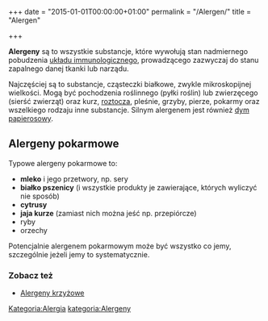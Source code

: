 +++
date = "2015-01-01T00:00:00+01:00"
permalink = "/Alergen/"
title = "Alergen"

+++

**Alergeny** są to wszystkie substancje, które wywołują stan nadmiernego pobudzenia [układu immunologicznego](/atopedia/Układ_immunologiczny "wikilink"), prowadzącego zazwyczaj do stanu zapalnego danej tkanki lub narządu.

Najczęściej są to substancje, cząsteczki białkowe, zwykle mikroskopijnej wielkości. Mogą być pochodzenia roślinnego (pyłki roślin) lub zwierzęcego (sierść zwierząt) oraz kurz, [roztocza](/atopedia/Roztocze_kurzu_domowego "wikilink"), pleśnie, grzyby, pierze, pokarmy oraz wszelkiego rodzaju inne substancje. Silnym alergenem jest również [dym papierosowy](/atopedia/Papierosy "wikilink").

Alergeny pokarmowe
------------------

Typowe alergeny pokarmowe to:

-   **mleko** i jego przetwory, np. sery
-   **białko pszenicy** (i wszystkie produkty je zawierające, których wyliczyć nie sposób)
-   **cytrusy**
-   **jaja kurze** (zamiast nich można jeść np. przepiórcze)
-   ryby
-   orzechy

Potencjalnie alergenem pokarmowym może być wszystko co jemy, szczególnie jeżeli jemy to systematycznie.

### Zobacz też

-   [Alergeny krzyżowe](/atopedia/Alergeny_krzyżowe "wikilink")

[Kategoria:Alergia](/atopedia/Kategoria:Alergia "wikilink") [kategoria:Alergeny](/atopedia/kategoria:Alergeny "wikilink")